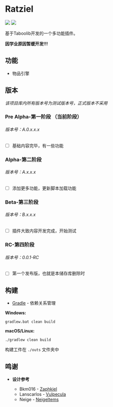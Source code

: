 # Ratziel

[![](https://www.codefactor.io/repository/github/theflooddragon/ratziel-beta/badge)](https://www.codefactor.io/repository/github/theflooddragon/ratziel-beta)
![](https://img.shields.io/github/languages/code-size/TheFloodDragon/Ratziel-Beta)

基于Taboolib开发的一个多功能插件。

**因学业原因暂缓开发!!!**

## 功能

+ 物品引擎

## 版本

*该项目库内所有版本号为测试版本号，正式版本不采用*

### Pre Alpha-第一阶段 （当前阶段）

<h6>版本号：A.0.x.x.x</h6>

- [ ] 基础内容完毕，有一些功能

### Alpha-第二阶段

<h6>版本号：A.x.x.x</h6>

- [ ] 添加更多功能，更新脚本加载功能

### Beta-第三阶段

<h6>版本号：B.x.x.x</h6>

- [ ] 插件大致内容开发完成，开始测试

### RC-第四阶段

<h6>版本号：0.0.1-RC</h6>

- [ ] 第一个发布版，也就是本储存库删除时

## 构建

* [Gradle](https://gradle.org/) - 依赖关系管理

**Windows:**

    gradlew.bat clean build

**macOS/Linux:**

    ./gradlew clean build

构建工件在 `./outs` 文件夹中

## 鸣谢

- **设计参考**

    - Bkm016 - [Zaphkiel](https://github.com/TabooLib/zaphkiel/)
    - Lanscarlos - [Vulpecula](https://github.com/Lanscarlos/Vulpecula/)
    - Neige - [NeigeItems](https://github.com/ankhorg/NeigeItems-Kotlin/)
